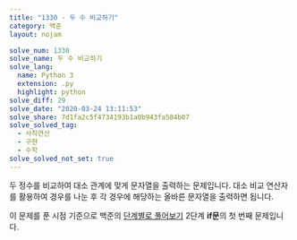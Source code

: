 ```yaml
---
title: "1330 - 두 수 비교하기"
category: 백준
layout: nojam

solve_num: 1330
solve_name: 두 수 비교하기
solve_lang:
  name: Python 3
  extension: .py
  highlight: python
solve_diff: 29
solve_date: "2020-03-24 13:11:53"
solve_share: 7d1fa2c5f4734193b1a0b943fa504b07
solve_solved_tag:
  - 사칙연산
  - 구현
  - 수학
solve_solved_not_set: true
---
```


두 정수를 비교하여 대소 관계에 맞게 문자열을 출력하는 문제입니다. 대소 비교 연산자를 활용하여 경우를 나눈 후 각 경우에 해당하는 올바른 문자열을 출력하면 됩니다.

이 문제를 푼 시점 기준으로 백준의 [단계별로 풀어보기](http://noj.am/p/s) 2단계 **if문**의 첫 번째 문제입니다.
